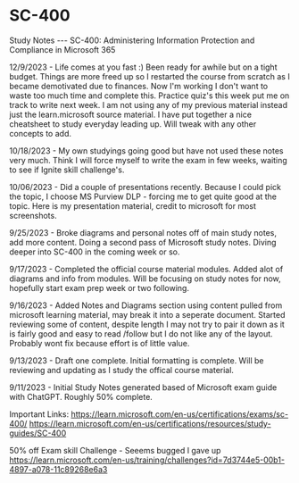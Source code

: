 # SC-400
Study Notes --- SC-400: Administering Information Protection and Compliance in Microsoft 365

12/9/2023 - Life comes at you fast :) Been ready for awhile but on a tight budget. Things are more freed up so I restarted the course from scratch as I became demotivated due to finances. Now I'm working I don't want to waste too much time and complete this. Practice quiz's this week put me on track to write next week. I am not using any of my previous material instead just the learn.microsoft source material. I have put together a nice cheatsheet to study everyday leading up. Will tweak with any other concepts to add. 

10/18/2023 - My own studyings going good but have not used these notes very much. Think I will force myself to write the exam in few weeks, waiting to see if Ignite skill challenge's.

10/06/2023 - Did a couple of presentations recently. Because I could pick the topic, I choose MS Purview DLP - forcing me to get quite good at the topic. Here is my presentation material, credit to microsoft for most screenshots.

9/25/2023 - Broke diagrams and personal notes off of main study notes, add more content. Doing a second pass of Microsoft study notes. Diving deeper into SC-400 in the coming week or so.

9/17/2023 - Completed the official course material modules. Added alot of diagrams and info from modules. Will be focusing on study notes for now, hopefully start exam prep week or two following.

9/16/2023 - Added Notes and Diagrams section using content pulled from microsoft learning material, may break it into a seperate document. Started reviewing some of content, despite length I may not try to pair it down as it is fairly good and easy to read /follow but I do not like any of the layout. Probably wont fix because effort is of little value.

9/13/2023 - Draft one complete. Initial formatting is complete. Will be reviewing and updating as I study the offical course material. 

9/11/2023 - Initial Study Notes generated based of Microsoft exam guide with ChatGPT. Roughly 50% complete.




Important Links:
https://learn.microsoft.com/en-us/certifications/exams/sc-400/
https://learn.microsoft.com/en-us/certifications/resources/study-guides/SC-400


50% off Exam skill Challenge - Seeems bugged I gave up
https://learn.microsoft.com/en-us/training/challenges?id=7d3744e5-00b1-4897-a078-11c89268e6a3
